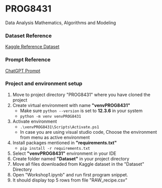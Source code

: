 # PROG8431
Data Analysis Mathematics, Algorithms and Modeling

### Dataset Reference
[Kaggle Reference Dataset](https://www.kaggle.com/datasets/shuyangli94/food-com-recipes-and-user-interactions)

### Prompt Reference
[ChatGPT Prompt](https://chatgpt.com/share/b01801a0-5371-4e0e-bfee-1355002bac6c)

### Project and environment setup

1. Move to project directory "PROG8431" where you have cloned the project
2. Create virtual environment with name **"venvPROG8431"**
    - Make sure ```python --version``` is set to **12.3.6** in your system
    - ```python -m venv venvPROG8431```
3. Activate environment
    - ```.\venvPROG8431\Scripts\Activate.ps1```
    - In case you are using visual studio code, Choose the environment from menu as active environment
4. Install packages mentioned in **"requirements.txt"**
    - ```pip install -r requirements.txt```
5. Select **"venvPROG8431"** environment in your IDE
6. Create folder named **"Dataset"** in your project directory
7. Move all files downloaded from Kaggle dataset in the "Dataset" Directory
8. Open "Workshop1.ipynb" and run first program snippet. 
9. It should display top 5 rows from file "RAW_recipe.csv"
